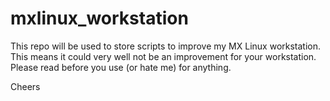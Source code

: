 # mxlinux_workstation
This repo will be used to store scripts to improve my MX Linux workstation. This means it could very well not be an improvement for your workstation. Please read before you use (or hate me) for anything. 

Cheers
